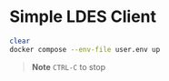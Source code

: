 # Simple LDES Client
```bash
clear
docker compose --env-file user.env up
```

> **Note** `CTRL-C` to stop
